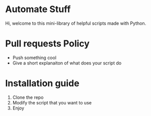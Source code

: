 # Automate Stuff

Hi, welcome to this mini-library of helpful scripts made with Python. 

# Pull requests Policy
* Push something cool
* Give a short explanaiton of what does your script do

# Installation guide 
1. Clone the repo
2. Modify the script that you want to use
3. Enjoy
